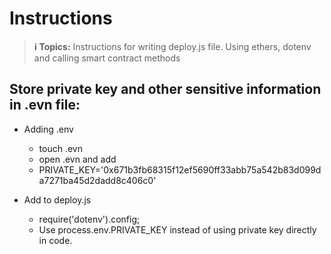 # Instructions

> **ℹ️ Topics:** Instructions for writing deploy.js file. Using ethers, dotenv and calling smart contract methods

## Store private key and other sensitive information in .evn file:

- Adding .env

  - touch .evn
  - open .evn and add
  - PRIVATE_KEY='0x671b3fb68315f12ef5690ff33abb75a542b83d099da7271ba45d2dadd8c406c0'

- Add to deploy.js
  - require('dotenv').config;
  - Use process.env.PRIVATE_KEY instead of using private key directly in code.
